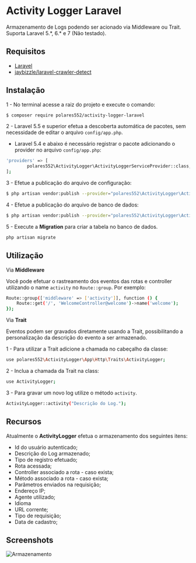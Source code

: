 # Activity Logger Laravel

Armazenamento de Logs podendo ser acionado via Middleware ou Trait.
Suporta Laravel 5.\*, 6.\* e 7 (Não testado).

## Requisitos

- [Laravel](https://laravel.com/docs/installation)
- [jaybizzle/laravel-crawler-detect](https://github.com/JayBizzle/Laravel-Crawler-Detect)

## Instalação
1 - No terminal acesse a raiz do projeto e execute o comando:

```sh
$ composer require polares552/activity-logger-laravel
```
2 - Laravel 5.5 e superior efetua a descoberta automática de pacotes, sem necessidade de editar o arquivo `config/app.php`.

* Laravel 5.4 e abaixo é necessário registrar o pacote adicionando o provider no arquivo `config/app.php`:

```sh
'providers' => [
        polares552\ActivityLogger\ActivityLoggerServiceProvider::class,
];
```
3 - Efetue a publicação do arquivo de configuração:

```sh
$ php artisan vendor:publish --provider="polares552\ActivityLogger\ActivityLoggerServiceProvider" --tag="config"
```
4 - Efetue a publicação do arquivo de banco de dados:

```sh
$ php artisan vendor:publish --provider="polares552\ActivityLogger\ActivityLoggerServiceProvider" --tag="migrations"
```
5 - Execute a **Migration** para criar a tabela no banco de dados.

```sh
php artisan migrate
```

## Utilização

Via **Middleware**

Você pode efetuar o rastreamento dos eventos das rotas e controller utilizando o name `activity` no `Route::group`. Por exemplo:

```sh
Route::group(['middleware' => ['activity']], function () {
    Route::get('/', 'WelcomeController@welcome')->name('welcome');
});
```

Via **Trait**

Eventos podem ser gravados diretamente usando a Trait, possibilitando a personalização da descrição do evento a ser armazenado.

1 - Para utilizar a Trait adicione a chamada no cabeçalho da classe:

```sh
use polares552\ActivityLogger\App\Http\Traits\ActivityLogger;
```

2 - Inclua a chamada da Trait na class:

```sh
use ActivityLogger;
```

3 - Para gravar um novo log utilize o método `activity`.

```sh
ActivityLogger::activity("Descrição do Log.");
```

## Recursos

Atualmente o **ActivityLogger**  efetua o armazenamento dos seguintes itens:
* Id do usuário autenticado;
* Descrição do Log armazenado;
* Tipo de registro efetuado;
* Rota acessada;
* Controller associado a rota - caso exista;
* Método associado a rota - caso exista;
* Parâmetros enviados na requisição;
* Endereço IP;
* Agente utilizado;
* Idioma
* URL corrente;
* Tipo de requisição;
* Data de cadastro;


## Screenshots

![Armazenamento](https://raw.githubusercontent.com/polares552/activity-logger-laravel/master/ActivityLogger.png)

